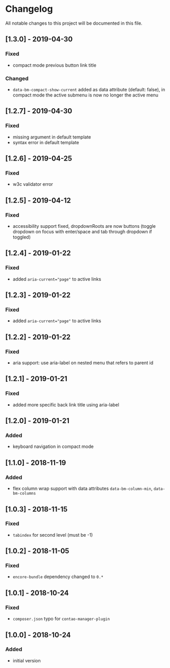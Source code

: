 # Changelog
All notable changes to this project will be documented in this file.

## [1.3.0] - 2019-04-30

### Fixed
- compact mode previous button link title

### Changed
- `data-bm-compact-show-current` added as data attribute (default: false), in compact mode the active submenu is now no longer the active menu 

## [1.2.7] - 2019-04-30

### Fixed
- missing argument in default template
- syntax error in default template

## [1.2.6] - 2019-04-25

### Fixed
- w3c validator error

## [1.2.5] - 2019-04-12

### Fixed
- accessibility support fixed, dropdownRoots are now buttons (toggle dropdown on focus with enter/space and tab through dropdown if toggled)

## [1.2.4] - 2019-01-22

### Fixed
- added `aria-current="page"` to active links

## [1.2.3] - 2019-01-22

### Fixed
- added `aria-current="page"` to active links

## [1.2.2] - 2019-01-22

### Fixed
- aria support: use aria-label on nested menu that refers to parent id

## [1.2.1] - 2019-01-21

### Fixed
- added more specific back link title using aria-label

## [1.2.0] - 2019-01-21

### Added
- keyboard navigation in compact mode

## [1.1.0] - 2018-11-19

### Added
- flex column wrap support with data attributes `data-bm-column-min`, `data-bm-columns`

## [1.0.3] - 2018-11-15

### Fixed
- `tabindex` for second level (must be -1)

## [1.0.2] - 2018-11-05

### Fixed
- `encore-bundle` dependency changed to `0.*`

## [1.0.1] - 2018-10-24

### Fixed
- `composer.json` typo for `contao-manager-plugin`

## [1.0.0] - 2018-10-24

### Added
- initial version
